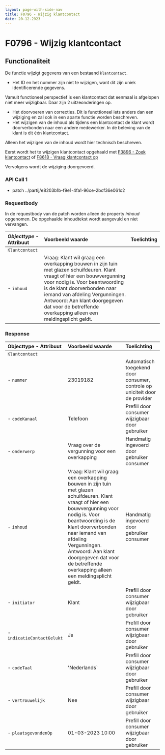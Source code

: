 ```yaml
---
layout: page-with-side-nav
title: F0796 - Wijzig klantcontact
date: 20-12-2023
---
```


# F0796 - Wijzig klantcontact

## Functionaliteit

De functie wijzigt gegevens van een bestaand `klantcontact`. 

- Het ID en het nummer zijn niet te wijzigen, want dit zijn uniek identificerende gegevens. 

Vamuit functioneel perspectief is een klantcontact dat eenmaal is afgelopen niet meer wijzigbaar. 
Daar zijn 2 uitzeonderingen op. 
- Het doorvoeren van correcties. Dit is functtioneel iets anders dan een wijziging en zal ook in een aparte functie worden beschreven.
- Het wijzigen van de inhoud als tijdens een klantcontact de klant wordt doorverbonden naar een andere medewerker. In de beleving van de klant is dit één klantcontact.
 
Alleen het wijzigen van de inhoud wordt hier technisch beschreven. 

Eerst wordt het te wijzigen klantcontact opgehaald met [F3896 - Zoek klantcontact](./3896) of [F8618 - Vraag klantcontact op](./8618)

Vervolgens wordt de wijziging doorgevoerd.

### API Call 1

- patch ../partij/e8203b1b-f9e1-4fa1-96ce-2bcf36e061c2

### Requestbody

In de requestbody van de patch worden alleen de property *inhoud* opgenomen. 
De opgehaalde inhoudtekst wordt aangevuld en niet vervangen.  

| ***Objecttype*** - Attribuut | Voorbeeld waarde | Toelichting |
| :----------- | :----------- | :----------- |
| `Klantcontact` | | |
| - `inhoud` | Vraag: Klant wil graag een overkapping bouwen in zijn tuin met glazen schuifdeuren. Klant vraagt of hier een bouwvergunning voor nodig is. Voor beantwoording is de klant doorverbonden naar iemand van afdeling Vergunningen. Antwoord: Aan klant doorgegeven dat voor de betreffende overkapping alleen een meldingsplicht geldt. | |

### Response

| Objecttype - Attribuut | Voorbeeld waarde | Toelichting |
| :----------- | :----------- | :----------- |
| `Klantcontact` | | |
| - `nummer` | 23019182 | Automatisch toegekend door consumer, controle op uniciteit door de provider |
| - `codeKanaal` | Telefoon | Prefill door consumer wijzigbaar door gebruiker | 
| - `onderwerp` | Vraag over de vergunning voor een overkapping | Handmatig ingevoerd door gebruiker consumer |
| - `inhoud` | Vraag: Klant wil graag een overkapping bouwen in zijn tuin met glazen schuifdeuren. Klant vraagt of hier een bouwvergunning voor nodig is. Voor beantwoording is de klant doorverbonden naar iemand van afdeling Vergunningen. Antwoord: Aan klant doorgegeven dat voor de betreffende overkapping alleen een meldingsplicht geldt.| Handmatig ingevoerd door gebruiker consumer |
| - `initiator` | Klant | Prefill door consumer wijzigbaar door gebruiker |
| - `indicatieContactGelukt` | Ja | Prefill door consumer wijzigbaar door gebruiker |
| - `codeTaal` | 'Nederlands` | Prefill door consumer wijzigbaar door gebruiker |
| - `vertrouwelijk` | Nee | Prefill door consumer wijzigbaar door gebruiker |
| - `plaatsgevondenOp` | 01-03-2023 10:00 | Prefill door consumer wijzigbaar door gebruiker |
